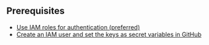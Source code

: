 ## Prerequisites
- [Use IAM roles for authentication (preferred)](https://aws.amazon.com/blogs/security/use-iam-roles-to-connect-github-actions-to-actions-in-aws/)
- [Create an IAM user and set the keys as secret variables in GitHub](https://docs.github.com/en/actions/security-guides/using-secrets-in-github-actions)